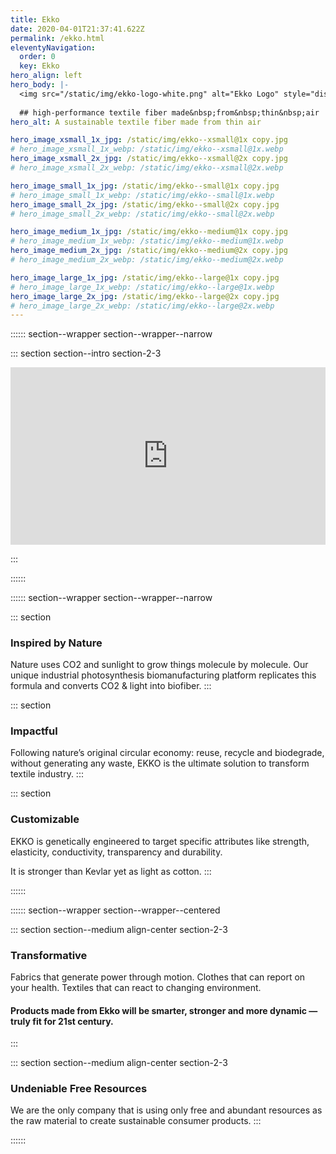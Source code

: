 ```yaml
---
title: Ekko
date: 2020-04-01T21:37:41.622Z
permalink: /ekko.html
eleventyNavigation:
  order: 0
  key: Ekko
hero_align: left
hero_body: |-
  <img src="/static/img/ekko-logo-white.png" alt="Ekko Logo" style="display: block; max-width: 80%; width: 300px;" />
  
  ## high-performance textile fiber made&nbsp;from&nbsp;thin&nbsp;air
hero_alt: A sustainable textile fiber made from thin air

hero_image_xsmall_1x_jpg: /static/img/ekko--xsmall@1x copy.jpg
# hero_image_xsmall_1x_webp: /static/img/ekko--xsmall@1x.webp
hero_image_xsmall_2x_jpg: /static/img/ekko--xsmall@2x copy.jpg
# hero_image_xsmall_2x_webp: /static/img/ekko--xsmall@2x.webp

hero_image_small_1x_jpg: /static/img/ekko--small@1x copy.jpg
# hero_image_small_1x_webp: /static/img/ekko--small@1x.webp
hero_image_small_2x_jpg: /static/img/ekko--small@2x copy.jpg
# hero_image_small_2x_webp: /static/img/ekko--small@2x.webp

hero_image_medium_1x_jpg: /static/img/ekko--medium@1x copy.jpg
# hero_image_medium_1x_webp: /static/img/ekko--medium@1x.webp
hero_image_medium_2x_jpg: /static/img/ekko--medium@2x copy.jpg
# hero_image_medium_2x_webp: /static/img/ekko--medium@2x.webp

hero_image_large_1x_jpg: /static/img/ekko--large@1x copy.jpg
# hero_image_large_1x_webp: /static/img/ekko--large@1x.webp
hero_image_large_2x_jpg: /static/img/ekko--large@2x copy.jpg
# hero_image_large_2x_webp: /static/img/ekko--large@2x.webp
---
```


<!-- :::::: section--wrapper section--wrapper--narrow

::: section section--intro section-2-3
  #### EKKO is a high-performance biomaterial made&nbsp;from&nbsp;thin&nbsp;air.
:::

:::::: -->

:::::: section--wrapper section--wrapper--narrow

::: section section--intro section-2-3
  <style>.embed-container { position: relative; padding-bottom: 56.25%; height: 0; overflow: hidden; max-width: 100%; } .embed-container iframe, .embed-container object, .embed-container embed { position: absolute; top: 0; left: 0; width: 100%; height: 100%; }</style><div class='embed-container'><iframe src='https://www.youtube.com/embed//gL5NZARRo6Y' frameborder='0' allowfullscreen></iframe></div>
:::

::::::

:::::: section--wrapper section--wrapper--narrow

::: section
  ### Inspired by Nature
  Nature uses CO2 and sunlight to grow things molecule by molecule. Our unique industrial photosynthesis biomanufacturing platform replicates this formula and converts CO2 &amp; light into biofiber.
:::

::: section
  ### Impactful
  Following nature’s original circular economy: reuse, recycle and biodegrade, without generating any waste, EKKO is the ultimate solution to transform textile industry.
:::

::: section
  ### Customizable
  EKKO is genetically engineered to target specific attributes like strength, elasticity, conductivity, transparency and durability.
  
  It is stronger than Kevlar yet as light as cotton.
:::

::::::

:::::: section--wrapper section--wrapper--centered

::: section section--medium align-center section-2-3
  ### Transformative
  Fabrics that generate power through motion.
  Clothes that can report on your health.
  Textiles that can react to changing environment.
  #### Products made from Ekko will be smarter, stronger and more dynamic &mdash; truly fit for 21st century.
:::

::: section section--medium align-center section-2-3
  ### Undeniable Free Resources
  We are the <span class="highlight highlight--green bold">only</span> company that is using <span class="highlight highlight--green bold">only</span> free and abundant resources as the raw material to create sustainable consumer products.
:::

::::::
